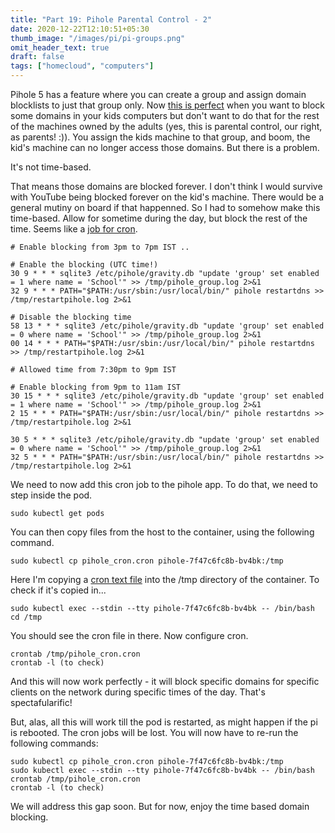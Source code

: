 ```yaml
---
title: "Part 19: Pihole Parental Control - 2"
date: 2020-12-22T12:10:51+05:30
thumb_image: "/images/pi/pi-groups.png"
omit_header_text: true
draft: false
tags: ["homecloud", "computers"]
---
```


Pihole 5 has a feature where you can create a group and assign domain blocklists to just that group only. Now [this is perfect](https://www.vikash.nl/exclude-client-devices-with-pi-hole-5/) when you want to block some domains in your kids computers but don't want to do that for the rest of the machines owned by the adults (yes, this is parental control, our right, as parents! :)). You assign the kids machine to that group, and boom, the kid's machine can no longer access those domains. But there is a problem. 

It's not time-based. 

That means those domains are blocked forever. I don't think I would survive with YouTube being blocked forever on the kid's machine. There would be a general mutiny on board if that happenned. So I had to somehow make this time-based. Allow for sometime during the day, but block the rest of the time. Seems like a [job for cron](https://discourse.pi-hole.net/t/activate-group-with-cron/32660). 

```
# Enable blocking from 3pm to 7pm IST ..

# Enable the blocking (UTC time!)
30 9 * * * sqlite3 /etc/pihole/gravity.db "update 'group' set enabled = 1 where name = 'School'" >> /tmp/pihole_group.log 2>&1
32 9 * * * PATH="$PATH:/usr/sbin:/usr/local/bin/" pihole restartdns >> /tmp/restartpihole.log 2>&1

# Disable the blocking time
58 13 * * * sqlite3 /etc/pihole/gravity.db "update 'group' set enabled = 0 where name = 'School'" >> /tmp/pihole_group.log 2>&1
00 14 * * * PATH="$PATH:/usr/sbin:/usr/local/bin/" pihole restartdns >> /tmp/restartpihole.log 2>&1

# Allowed time from 7:30pm to 9pm IST

# Enable blocking from 9pm to 11am IST
30 15 * * * sqlite3 /etc/pihole/gravity.db "update 'group' set enabled = 1 where name = 'School'" >> /tmp/pihole_group.log 2>&1
2 15 * * * PATH="$PATH:/usr/sbin:/usr/local/bin/" pihole restartdns >> /tmp/restartpihole.log 2>&1

30 5 * * * sqlite3 /etc/pihole/gravity.db "update 'group' set enabled = 0 where name = 'School'" >> /tmp/pihole_group.log 2>&1
32 5 * * * PATH="$PATH:/usr/sbin:/usr/local/bin/" pihole restartdns >> /tmp/restartpihole.log 2>&1
```

We need to now add this cron job to the pihole app. To do that, we need to step inside the pod. 

```
sudo kubectl get pods
```

You can then copy files from the host to the container, using the following command.

```
sudo kubectl cp pihole_cron.cron pihole-7f47c6fc8b-bv4bk:/tmp
```

Here I'm copying a [cron text file](https://github.com/devqurious/homecloud/blob/main/yml/pihole/pihole_cron.cron) into the /tmp directory of the container. To check if it's copied in...

```
sudo kubectl exec --stdin --tty pihole-7f47c6fc8b-bv4bk -- /bin/bash
cd /tmp
```

You should see the cron file in there. Now configure cron.

```
crontab /tmp/pihole_cron.cron
crontab -l (to check)
```

And this will now work perfectly - it will block specific domains for specific clients on the network during specific times of the day. That's spectafularific!

But, alas, all this will work till the pod is restarted, as might happen if the pi is rebooted. The cron jobs will be lost. You will now have to re-run the following commands:

```
sudo kubectl cp pihole_cron.cron pihole-7f47c6fc8b-bv4bk:/tmp
sudo kubectl exec --stdin --tty pihole-7f47c6fc8b-bv4bk -- /bin/bash
crontab /tmp/pihole_cron.cron
crontab -l (to check)
```

We will address this gap soon. But for now, enjoy the time based domain blocking.
